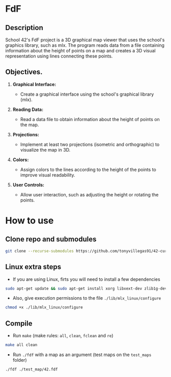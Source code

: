 # FdF

## Description

School 42's FdF project is a 3D graphical map viewer that uses the school's graphics library, such as mlx. The program reads data from a file containing information about the height of points on a map and creates a 3D visual representation using lines connecting these points.

## Objectives.

1. **Graphical Interface:**
   - Create a graphical interface using the school's graphical library (mlx).

2. **Reading Data:**
   - Read a data file to obtain information about the height of points on the map.

3. **Projections:**
   - Implement at least two projections (isometric and orthographic) to visualize the map in 3D.

4. **Colors:**
   - Assign colors to the lines according to the height of the points to improve visual readability.

5. **User Controls:** 
    - Allow user interaction, such as adjusting the height or rotating the points.

# How to use

## Clone repo and submodules

```sh
git clone --recurse-submodules https://github.com/tonyvillegas91/42-cursus.git
```

## Linux extra steps

- If you are using Linux, firts you will need to install a few dependencies

```sh
sudo apt-get update && sudo apt-get install xorg libxext-dev zlib1g-dev libbsd-dev
```

- Also, give execution permissions to the file `./lib/mlx_linux/configure`

```sh
chmod +x ./lib/mlx_linux/configure
```    

## Compile

- Run `make` (make rules: `all`, `clean`, `fclean` and `re`)

```sh
make all clean
```

- Run `./fdf` with a map as an argument (test maps on the `test_maps` folder)

```sh
./fdf ./test_map/42.fdf
```